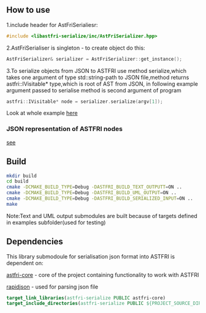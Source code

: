 ## How to use 
1.include header for AstFriSerialiesr: 
```cpp
#include <libastfri-serialize/inc/AstFriSerializer.hpp>
```
2.AstFriSerialiser is singleton - to create object do this:
```cpp
AstFriSerializer& serializer = AstFriSerializer::get_instance();
```
3.To serialize objects from JSON to ASTFRI use method serialize,which takes one argument of type std::string-path to JSON file,method returns astfri::IVisitable* type,which is root of AST from JSON,
in following example argument passed to serialise method is second argument of program
```cpp
astfri::IVisitable* node = serializer.serialize(argv[1]);
```
Look at whole example [here](https://github.com/kifriosse/astfri/blob/dev-jm/libastfri-serialize/examples/TestWithTextOutput.cpp)

### JSON representation of ASTFRI nodes
[see](https://github.com/kifriosse/astfri/blob/dev-jm/libastfri-serialize/docs/Template-JSON-representation-of-ASTFRI-nodes.txt)


## Build
 
```bash
mkdir build
cd build
cmake -DCMAKE_BUILD_TYPE=Debug -DASTFRI_BUILD_TEXT_OUTPUTT=ON ..
cmake -DCMAKE_BUILD_TYPE=Debug -DASTFRI_BUILD_UML_OUTPUT=ON ..
cmake -DCMAKE_BUILD_TYPE=Debug -DASTFRI_BUILD_SERIALIZED_INPUT=ON ..
make
```
Note:Text and UML output submodules are built because of targets defined in examples subfolder(used for testing) 


## Dependencies
This library submodoule for serialisation json format into ASTFRI is dependent on:

[astfri-core](https://github.com/kifriosse/astfri/tree/main/libastfri) - core of the project containing functionality to work with ASTFRI 

[rapidjson](https://github.com/Tencent/rapidjson) - used for parsing json file

```cmake
target_link_libraries(astfri-serialize PUBLIC astfri-core)
target_include_directories(astfri-serialize PUBLIC ${PROJECT_SOURCE_DIR}/lib)
```



